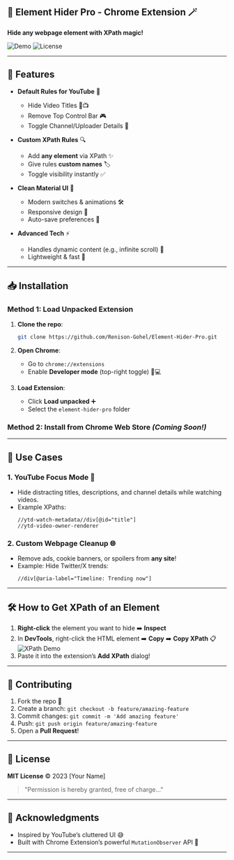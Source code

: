 ## 🚀 Element Hider Pro - Chrome Extension 🪄  
**Hide any webpage element with XPath magic!**  

![Demo](https://img.shields.io/badge/Demo-YouTube-red) ![License](https://img.shields.io/badge/License-MIT-blue)  

---

## 🌟 Features  
- **Default Rules for YouTube** 🎯  
  - Hide Video Titles 🚫📺  
  - Remove Top Control Bar 🎮  
  - Toggle Channel/Uploader Details 👤  

- **Custom XPath Rules** 🔍  
  - Add **any element** via XPath ✨  
  - Give rules **custom names** 🏷️  
  - Toggle visibility instantly ✅  

- **Clean Material UI** 🎨  
  - Modern switches & animations 🛠️  
  - Responsive design 📱  
  - Auto-save preferences 💾  

- **Advanced Tech** ⚡  
  - Handles dynamic content (e.g., infinite scroll) 🔄  
  - Lightweight & fast 🚄  

---

## 📥 Installation  
### Method 1: Load Unpacked Extension  
1. **Clone the repo**:  
   ```bash  
   git clone https://github.com/Renison-Gohel/Element-Hider-Pro.git  
   ```  
2. **Open Chrome**:  
   - Go to `chrome://extensions`  
   - Enable **Developer mode** (top-right toggle) 👩💻  

3. **Load Extension**:  
   - Click **Load unpacked** ➕  
   - Select the `element-hider-pro` folder  

### Method 2: Install from Chrome Web Store *(Coming Soon!)*  

---

## 🎯 Use Cases  
### 1. **YouTube Focus Mode** 🎥  
   - Hide distracting titles, descriptions, and channel details while watching videos.  
   - Example XPaths:  
     ```xpath  
     //ytd-watch-metadata//div[@id="title"]  
     //ytd-video-owner-renderer  
     ```  

### 2. **Custom Webpage Cleanup** 🌐  
   - Remove ads, cookie banners, or spoilers from **any site**!  
   - Example: Hide Twitter/X trends:  
     ```xpath  
     //div[@aria-label="Timeline: Trending now"]  
     ```  

---

## 🛠️ How to Get XPath of an Element  
1. **Right-click** the element you want to hide ➡️ **Inspect**  
2. In **DevTools**, right-click the HTML element ➡️ **Copy** ➡️ **Copy XPath** 📋  
   ![XPath Demo](demo/xpath-demo.gif)  
3. Paste it into the extension’s **Add XPath** dialog!  

---

## 🤝 Contributing  
1. Fork the repo 🍴  
2. Create a branch: `git checkout -b feature/amazing-feature`  
3. Commit changes: `git commit -m 'Add amazing feature'`  
4. Push: `git push origin feature/amazing-feature`  
5. Open a **Pull Request**!  

---

## 📜 License  
**MIT License** © 2023 [Your Name]  
> "Permission is hereby granted, free of charge..."  

---

## 🙏 Acknowledgments  
- Inspired by YouTube’s cluttered UI 😅  
- Built with Chrome Extension’s powerful `MutationObserver` API 🧪  

---
